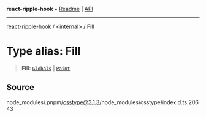 **react-ripple-hook** • [Readme](../../README.md) \| [API](../../globals.md)

***

[react-ripple-hook](../../README.md) / [\<internal\>](../README.md) / Fill

# Type alias: Fill

> **Fill**: [`Globals`](Globals.md) \| [`Paint`](Paint.md)

## Source

node\_modules/.pnpm/csstype@3.1.3/node\_modules/csstype/index.d.ts:20643

